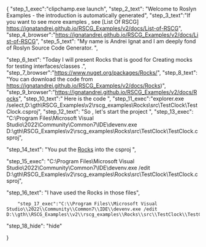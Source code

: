 {
    "step_1_exec":"clipchamp.exe launch",
    "step_2_text": "Welcome to Roslyn Examples - the introduction is automatically generated",
    "step_3_text":"If you want to see more examples , see  [List Of RSCG] https://ignatandrei.github.io/RSCG_Examples/v2/docs/List-of-RSCG",
    "step_4_browser":"https://ignatandrei.github.io/RSCG_Examples/v2/docs/List-of-RSCG",
    "step_5_text": "My name is Andrei Ignat and I am deeply fond of Roslyn Source Code Generator. ",

"step_6_text": "Today I will present Rocks  that is good for Creating mocks for testing interfaces/classes .",
"step_7_browser":"https://www.nuget.org/packages/Rocks/",
"step_8_text": "You can download the code from https://ignatandrei.github.io/RSCG_Examples/v2/docs/Rocks)",
"step_9_browser":"https://ignatandrei.github.io/RSCG_Examples/v2/docs/Rocks",
"step_10_text":" Here is the code ",
"step_11_exec":"explorer.exe /select,D:\\gth\\RSCG_Examples\\v2\\rscg_examples\\Rocks\\src\\TestClock\\TestClock.csproj",
"step_12_text": "So , let's start the project ",
"step_13_exec": "C:\\Program Files\\Microsoft Visual Studio\\2022\\Community\\Common7\\IDE\\devenv.exe D:\\gth\\RSCG_Examples\\v2\\rscg_examples\\Rocks\\src\\TestClock\\TestClock.csproj",

"step_14_text": "You put the  [Rocks](https://www.nuget.org/packages/Rocks/) into the csproj ",

"step_15_exec": "C:\\Program Files\\Microsoft Visual Studio\\2022\\Community\\Common7\\IDE\\devenv.exe /edit D:\\gth\\RSCG_Examples\\v2\\rscg_examples\\Rocks\\src\\TestClock\\TestClock.csproj",

"step_16_text": "I have used the Rocks in those files",


        "step_17_exec":"C:\\Program Files\\Microsoft Visual Studio\\2022\\Community\\Common7\\IDE\\devenv.exe /edit D:\\gth\\RSCG_Examples\\v2\\rscg_examples\\Rocks\\src\\TestClock\\TestClock.cs",
    
"step_18_hide": "hide"


}